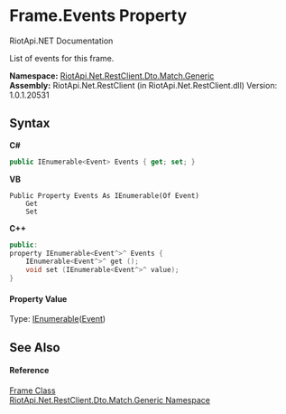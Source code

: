 # Frame.Events Property 
RiotApi.NET Documentation 

List of events for this frame.

**Namespace:**&nbsp;<a href="f4767f78-ec21-8fc9-5619-34d53bfe8e2e">RiotApi.Net.RestClient.Dto.Match.Generic</a><br />**Assembly:**&nbsp;RiotApi.Net.RestClient (in RiotApi.Net.RestClient.dll) Version: 1.0.1.20531

## Syntax

**C#**<br />
``` C#
public IEnumerable<Event> Events { get; set; }
```

**VB**<br />
``` VB
Public Property Events As IEnumerable(Of Event)
	Get
	Set
```

**C++**<br />
``` C++
public:
property IEnumerable<Event^>^ Events {
	IEnumerable<Event^>^ get ();
	void set (IEnumerable<Event^>^ value);
}
```


#### Property Value
Type: <a href="http://msdn2.microsoft.com/en-us/library/9eekhta0" target="_blank">IEnumerable</a>(<a href="31b28275-05b4-aa9d-75cc-729c08e630a4">Event</a>)

## See Also


#### Reference
<a href="e008b108-5f02-4b52-79a9-702023a84a2e">Frame Class</a><br /><a href="f4767f78-ec21-8fc9-5619-34d53bfe8e2e">RiotApi.Net.RestClient.Dto.Match.Generic Namespace</a><br />
